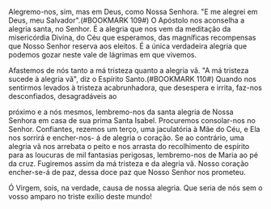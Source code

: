 
Alegremo-nos, sim, mas em Deus, como Nossa Senhora. "E me alegrei em Deus, meu Salvador".(#BOOKMARK 109#) O Apóstolo nos aconselha a alegria santa, no Senhor. É a alegria que nos vem da meditação da misericórdia Divina, do Céu que esperamos, das magníficas recompensas que Nosso Senhor reserva aos eleitos. É a única verdadeira alegria que podemos gozar neste vale de lágrimas em que vivemos.

Afastemos de nós tanto a má tristeza quanto a alegria vã. "A má tristeza sucede à alegria vã", diz o Espírito Santo.(#BOOKMARK 110#) Quando nos sentirmos levados à tristeza acabrunhadora, que desespera e irrita, faz-nos desconfiados, desagradáveis ao

próximo e a nós mesmos, lembremo-nos da santa alegria de Nossa Senhora em casa de sua prima Santa Isabel. Procuremos consolar-nos no Senhor. Confiantes, rezemos um terço, uma jaculatória à Mãe do Céu, e Ela nos sorrirá e encher-nos- á de alegria o coração. Se ao contrário, uma alegria vã nos arrebata o peito e nos arrasta do recolhimento de espírito para as loucuras de mil fantasias perigosas, lembremo-nos de Maria ao pé da cruz. Fugiremos assim da má tristeza e da alegria vã. Nosso coração encher-se-á de paz, dessa doce paz que Nosso Senhor nos prometeu.

Ó Virgem, sois, na verdade, causa de nossa alegria. Que seria de nós sem o vosso amparo no triste exílio deste mundo!

